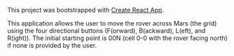This project was bootstrapped with [Create React App](https://github.com/facebookincubator/create-react-app).

This application allows the user to move the rover across Mars (the grid) using the four directional buttons (F(orward), B(ackward), L(eft), and R(ight)). The initial starting point is 00N (cell 0-0 with the rover facing north) if none is provided by the user. 
